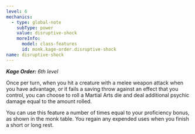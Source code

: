 ```yaml
---
level: 6
mechanics:
  - type: global-note
    subType: power
    value: disruptive-shock
    moreInfo:
      model: class-features
      id: monk.kage-order.disruptive-shock
name: disruptive-shock
---
```

_**Kage Order:** 6th level_
Once per turn, when you hit a creature with a melee weapon attack when you have advantage, or it fails a saving throw against an effect that you control, you can choose to roll a Martial Arts die and deal additional psychic damage equal to the amount rolled.
You can use this feature a number of times equal to your proficiency bonus, as shown in the monk table. You regain any expended uses when you finish a short or long rest.